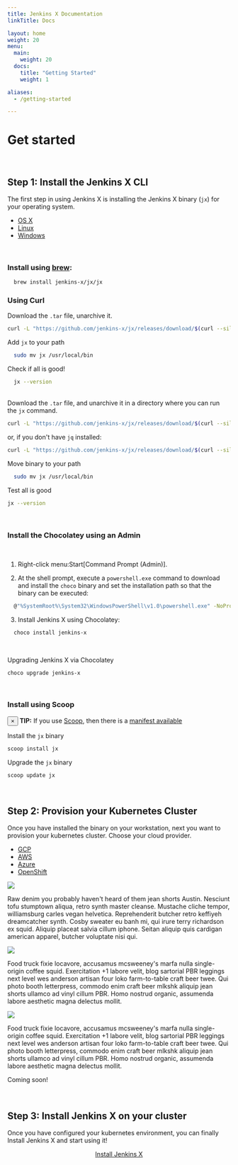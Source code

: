 ```yaml
---
title: Jenkins X Documentation
linkTitle: Docs

layout: home
weight: 20
menu:
  main:
    weight: 20
  docs:
    title: "Getting Started"
    weight: 1

aliases:
  - /getting-started

---
```



# Get started

  &nbsp;

## Step 1: Install the Jenkins X CLI

The first step in using Jenkins X is installing the Jenkins X binary (`jx`) for
your operating system.
<ul class="nav nav-tabs" id="install-jx-tabs">
  <li class="nav-item">
    <a class="nav-link active" data-toggle="tab" href="#osx">OS X</a>
  </li>
  <li class="nav-item">
    <a class="nav-link" data-toggle="tab" href="#linux">Linux</a>
  </li>
  <li class="nav-item">
    <a class="nav-link" data-toggle="tab" href="#windows">Windows</a>
  </li>
</ul>
<div class="tab-content" id="install-jx-tabs">
  <div class="tab-pane fade show active" id="osx">
  &nbsp;

  ### Install using [brew](https://brew.sh/):

  ```sh
    brew install jenkins-x/jx/jx
  ```
### Using Curl
Download the `.tar` file, unarchive it.

```sh
curl -L "https://github.com/jenkins-x/jx/releases/download/$(curl --silent https://api.github.com/repos/jenkins-x/jx/releases/latest | jq -r '.tag_name')/jx-darwin-amd64.tar.gz" | tar xzv "jx"
```


Add  `jx` to your path

```sh
  sudo mv jx /usr/local/bin
```

Check if all is good!

```sh
  jx --version
```
  </div>
  <div class="tab-pane fade" id="linux">
  
  &nbsp;  
  Download the `.tar` file, and unarchive it in a directory where you can run the `jx` command.

  ```sh
  curl -L "https://github.com/jenkins-x/jx/releases/download/$(curl --silent https://api.github.com/repos/jenkins-x/jx/releases/latest | jq -r '.tag_name')/jx-linux-amd64.tar.gz" | tar xzv "jx"
  ```

  or, if you don't have `jq` installed:

  ```sh
  curl -L "https://github.com/jenkins-x/jx/releases/download/$(curl --silent "https://github.com/jenkins-x/jx/releases/latest" | sed 's#.*tag/\(.*\)\".*#\1#')/jx-linux-amd64.tar.gz" | tar xzv "jx"
  ```

  Move binary to your path

```sh
  sudo mv jx /usr/local/bin
```

Test all is good

```sh
jx --version
```

  </div>
  <div class="tab-pane fade" id="windows">
  &nbsp;

  ### Install the Chocolatey using an Admin
  &nbsp;

1. Right-click menu:Start\[Command Prompt (Admin)\].

2. At the shell prompt, execute a `powershell.exe` command to download
    and install the `choco` binary and set the installation path so that
    the binary can be executed:
```sh
  @"%SystemRoot%\System32\WindowsPowerShell\v1.0\powershell.exe" -NoProfile -InputFormat None -ExecutionPolicy Bypass -Command "iex ((New-Object System.Net.WebClient).DownloadString('https://chocolatey.org/install.ps1'))" && SET "PATH=%PATH%;%ALLUSERSPROFILE%\chocolatey\bin"
```
3.  Install Jenkins X using Chocolatey:

```sh
  choco install jenkins-x
```
  &nbsp;

Upgrading Jenkins X via Chocolatey

```sh
choco upgrade jenkins-x
```
  &nbsp;
### Install using Scoop

<div class="alert alert-dismissible alert-info">
  <button type="button" class="close" data-dismiss="alert">&times;</button>
  <strong>TIP:</strong> 
  If you use <a href="https://scoop.sh" class="alert-link">Scoop</a>, then there is a <a href="https://github.com/lukesampson/scoop/blob/master/bucket/jx.json" class="alert-link">manifest available</a>
</div>

  Install the `jx` binary

  ```sh
  scoop install jx
  ```


  Upgrade the `jx` binary

  ```sh
  scoop update jx
  ```
  </div>
</div>


  &nbsp;

## Step 2: Provision your Kubernetes Cluster

Once you have installed the binary on your workstation, next you want to provision your kubernetes cluster.  Choose your cloud provider.

<ul class="nav nav-tabs" id="provision-cluster-tabs">
  <li class="nav-item">
    <a class="nav-link active" data-toggle="tab" href="#gcp">GCP</a>
  </li>
  <li class="nav-item">
    <a class="nav-link" data-toggle="tab" href="#aws">AWS</a>
  </li>
  <li class="nav-item">
    <a class="nav-link" data-toggle="tab" href="#azure">Azure</a>
  </li>
  <li class="nav-item">
    <a class="nav-link disabled" href="#">OpenShift</a>
  </li>
</ul>
<div id="provision-cluster-tabs" class="tab-content">
  <div class="tab-pane fade show active" id="gcp">
    <div class="row">
      <div class="col-sm-4">
        <div class="card">
          <div class="card-body">
            <a href="/docs/getting-started/setup/create-cluster/google/"><img src="https://www.pulumi.com/logos/tech/gcp.svg"/></i></a>
          </div>
        </div>
      </div>
    </div>
    <p>Raw denim you probably haven't heard of them jean shorts Austin. Nesciunt tofu stumptown aliqua, retro synth master cleanse. Mustache cliche tempor, williamsburg carles vegan helvetica. Reprehenderit butcher retro keffiyeh dreamcatcher synth. Cosby sweater eu banh mi, qui irure terry richardson ex squid. Aliquip placeat salvia cillum iphone. Seitan aliquip quis cardigan american apparel, butcher voluptate nisi qui.</p>
  </div>
  <div class="tab-pane fade" id="aws">
  <div class="row">
    <div class="col-sm-4">
      <div class="card">
        <div class="card-body">
          <a href="/docs/getting-started/setup/create-cluster/amazon/"> <img src="https://www.pulumi.com/logos/tech/aws.svg" class="mx-auto d-block"/></i></a>
        </div>
      </div>
    </div>
  </div>
    <p>Food truck fixie locavore, accusamus mcsweeney's marfa nulla single-origin coffee squid. Exercitation +1 labore velit, blog sartorial PBR leggings next level wes anderson artisan four loko farm-to-table craft beer twee. Qui photo booth letterpress, commodo enim craft beer mlkshk aliquip jean shorts ullamco ad vinyl cillum PBR. Homo nostrud organic, assumenda labore aesthetic magna delectus mollit.</p>
  </div>
  <div class="tab-pane fade" id="azure">
  <div class="col-sm-4">
      <div class="card">
        <div class="card-body">
          <a href="/docs/getting-started/setup/create-cluster/azure/"><img src="https://www.pulumi.com/logos/tech/azure.svg"/></i></a>
        </div>
      </div>
    </div>
    <p>Food truck fixie locavore, accusamus mcsweeney's marfa nulla single-origin coffee squid. Exercitation +1 labore velit, blog sartorial PBR leggings next level wes anderson artisan four loko farm-to-table craft beer twee. Qui photo booth letterpress, commodo enim craft beer mlkshk aliquip jean shorts ullamco ad vinyl cillum PBR. Homo nostrud organic, assumenda labore aesthetic magna delectus mollit.</p>
  </div>
    <div class="tab-pane fade" id="openshift">
    <p>Coming soon!</p>
  </div>
</div>


  &nbsp;
## Step 3: Install Jenkins X on your cluster

Once you have configured your kubernetes environment, you can finally Install Jenkins X and start using it!

<div style="text-align:center">
<a class="btn btn-lg btn-info mr-3 mb-4" href="/docs/getting-started/setup/boot/">
		Install Jenkins X <i class="fas fa-arrow-alt-circle-right ml-2"></i>
	</a>
</div>